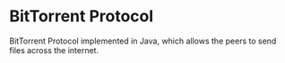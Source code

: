 # BitTorrent Protocol
BitTorrent Protocol implemented in Java, which allows the peers to send files across the internet.
